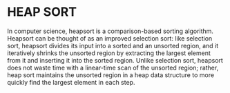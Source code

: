 # HEAP SORT

In computer science, heapsort is a comparison-based sorting algorithm.
Heapsort can be thought of as an improved selection sort: like selection sort,
heapsort divides its input into a sorted and an unsorted region,
and it iteratively shrinks the unsorted region by extracting the largest element from it and inserting it into the sorted region.
Unlike selection sort, heapsort does not waste time with a linear-time scan of the unsorted region;
rather, heap sort maintains the unsorted region in a heap data structure to more quickly find the largest element in each step.
